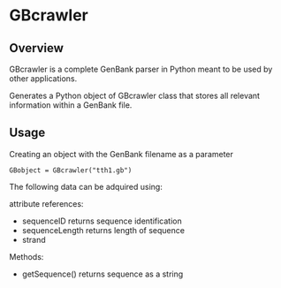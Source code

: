 # GBcrawler

## Overview

GBcrawler is a complete GenBank parser in Python meant to be used by other applications.

Generates a Python object of GBcrawler class that stores all relevant information within a GenBank file.

## Usage

Creating an object with the GenBank filename as a parameter

```
GBobject = GBcrawler("tth1.gb")
```

The following data can be adquired using:

attribute references:
  * sequenceID 
    returns sequence identification
  * sequenceLength 
    returns length of sequence
  * strand 

Methods:

  * getSequence() 
    returns sequence as a string


